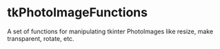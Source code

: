 # tkPhotoImageFunctions
A set of functions for manipulating tkinter PhotoImages like resize, make transparent, rotate, etc.
